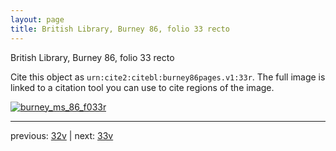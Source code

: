 ```yaml
---
layout: page
title: British Library, Burney 86, folio 33 recto
---
```


British Library, Burney 86, folio 33 recto

Cite this object as `urn:cite2:citebl:burney86pages.v1:33r`.  The full image is linked to a citation tool you can use to cite regions of the image.

[![burney_ms_86_f033r](http://www.homermultitext.org/iipsrv?IIIF=/project/homer/pyramidal/deepzoom/citebl/burney86imgs/v1/burney_ms_86_f033r.tif/full/800,/0/default.jpg)](http://www.homermultitext.org/ict2/?urn=urn:cite2:citebl:burney86imgs.v1:burney_ms_86_f033r) 

---

previous:  [32v](../32v/) | next: [33v](../33v/)